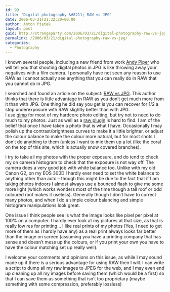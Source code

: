 ```yaml
---
id: 99
title: 'Digital photography &#8211; RAW vs JPG'
date: 2006-03-21T21:32:20+00:00
author: Anton Piatek
layout: post
guid: http://strangeparty.com/2006/03/21/digital-photography-raw-vs-jpg/
permalink: /2006/03/21/digital-photography-raw-vs-jpg/
categories:
  - Photography
---
```

I known several people, including a new friend from work [Andy Piper](http://thelostoutpost.blogspot.com/2006/01/adobe-lightroom-squares-up-against.html) who will tell you that shooting digital photos in JPG is like throwing away your negatives with a film camera. I personally have not seen any reason to use RAW as i cannot actually see anything that you can really do in RAW that you cannot do in JPG.

I searched and found an article on the subject: [RAW vs JPG](http://www.kenrockwell.com/tech/raw.htm). This author thinks that there is little advantage in RAW as you don&#8217;t get much more from it than with JPG. One thing he did say you get is you can recover for 1/2 a stop underexposure with RAW slightly better than with JPG.  
I use [gimp](http://www.gimp.org/ "GNU Image Manipulation Program") for most of my hardcore photo editing, but try not to need to do much to my photos. Just as well as a [raw plugin](http://ptj.rozeta.com.pl/Soft/RawPhoto/) is hard to find. I am of the belief that once I have taken a photo that is what I have. Occasionally I may polish up the contrast/brightness curves to make it a little brighter, or adjust the colour balance to make the colour more natural, but for most shots I don&#8217;t do anything to them (unless I want to mix them up a lot (like the coral on the top of this site, which is actually snow covered branches).

I try to take all my photos with the proper exposure, and do tend to check my on camera histogram to check that the exposure is not way off. The camera does a very good job with white balance too. Unlike with my old Canon G2, on my EOS 300D I hardly ever need to set the white balance to anything other than auto &#8211; though this might be due to the fact that if I am taking photos indoors I almost always use a bounced flash to give me some more light (which works wonders most of the time though a tall roof or odd coloured root makes it useless). Generally though I don&#8217;t have to correct many photos, and when I do a simple colour balancing and simple histogram manipulations look great.

One issue I think people see is what the image looks like pixel per pixel at 100% on a computer. I hardly ever look at my pictures at that size, as that is really low res for printing&#8230; I like real prints of my photos (Yes, I need to get more of them as I hardly have any) as a real print always looks far better than the image on screen (assuming you have a printing company that has sense and doesn&#8217;t mess up the colours, or if you print your own you have to have the colour matching set up really well).

I welcome your comments and opinions on this issue, as while I may sound made up if there is a serious advantage for using RAW then I will. I can write a script to dump all my raw images to JPEG for the web, and I may even end up cleaning up all my images before saving them (which would be a first) so that I can save them as something that isn&#8217;t too proprietary (maybe something with some compression, preferably lossless)
